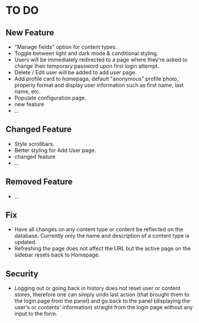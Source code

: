 # TO DO

## New Feature
- "Manage fields" option for content types.
- Toggle between light and dark mode & conditional styling.
- Users will be immediately redirected to a page where they're asked to change their temporary password upon first login attempt.
- Delete / Edit user will be added to add user page.
- Add profile card to homepage, default "anonymous" profile photo, properly format and display user information such as first name, last name, etc.
- Populate configuration page.
- new feature
- ...


## Changed Feature
- Style scrollbars.
- Better styling for Add User page.
- changed feature
- ...

## Removed Feature
- ...

## Fix
- Have all changes on any content type or content be reflected on the database. Currently only the name and description of a content type is updated.
- Refreshing the page does not affect the URL but the active page on the sidebar resets back to Homepage.

## Security
- Logging out or going back in history does not reset user or content stores, therefore one can simply undo last action (that brought them to the login page from the panel) and go back to the panel (displaying the user's or contents' information) straight from the login page without any input to the form.
